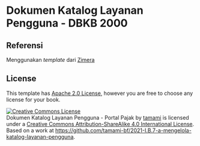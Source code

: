 # Dokumen Katalog Layanan Pengguna - DBKB 2000

## Referensi

Menggunakan _template_ dari [Zimera](https://github.com/zimera-systems/book-template-asciidoc)


## License

This template has [Apache 2.0 License](https://www.apache.org/licenses/LICENSE-2.0), however you are free to choose any license for your book.

<a rel="license" href="http://creativecommons.org/licenses/by-sa/4.0/"><img alt="Creative Commons License" style="border-width:0" src="https://i.creativecommons.org/l/by-sa/4.0/88x31.png" /></a><br /><span xmlns:dct="http://purl.org/dc/terms/" href="http://purl.org/dc/dcmitype/Text" property="dct:title" rel="dct:type">Dokumen Katalog Layanan Pengguna - Portal Pajak</span> by <a xmlns:cc="http://creativecommons.org/ns#" href="https://github.com/tamami" property="cc:attributionName" rel="cc:attributionURL">tamami</a> is licensed under a <a rel="license" href="http://creativecommons.org/licenses/by-sa/4.0/">Creative Commons Attribution-ShareAlike 4.0 International License</a>.<br />Based on a work at <a xmlns:dct="http://purl.org/dc/terms/" href="https://github.com/tamami-bf/2021-I.B.7-a-mengelola-katalog-layanan-pengguna" rel="dct:source">https://github.com/tamami-bf/2021-I.B.7-a-mengelola-katalog-layanan-pengguna</a>.